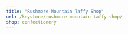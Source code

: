```yaml
---
title: "Rushmore Mountain Taffy Shop"
url: /keystone/rushmore-mountain-taffy-shop/
shop: confectionery
---
```

